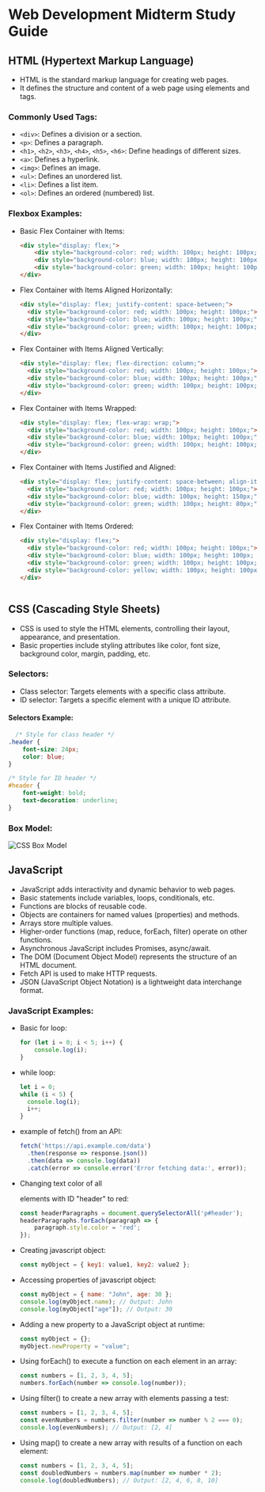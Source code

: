 # Web Development Midterm Study Guide

## HTML (Hypertext Markup Language)
- HTML is the standard markup language for creating web pages.
- It defines the structure and content of a web page using elements and tags.

### Commonly Used Tags:
- `<div>`: Defines a division or a section.
- `<p>`: Defines a paragraph.
- `<h1>`, `<h2>`, `<h3>`, `<h4>`, `<h5>`, `<h6>`: Define headings of different sizes.
- `<a>`: Defines a hyperlink.
- `<img>`: Defines an image.
- `<ul>`: Defines an unordered list.
- `<li>`: Defines a list item.
- `<ol>`: Defines an ordered (numbered) list.

### Flexbox Examples:
- Basic Flex Container with Items:
  ```html
  <div style="display: flex;">
      <div style="background-color: red; width: 100px; height: 100px;"></div>
      <div style="background-color: blue; width: 100px; height: 100px;"></div>
      <div style="background-color: green; width: 100px; height: 100px;"></div>
  </div>
  
- Flex Container with Items Aligned Horizontally:
  ```html
  <div style="display: flex; justify-content: space-between;">
    <div style="background-color: red; width: 100px; height: 100px;"></div>
    <div style="background-color: blue; width: 100px; height: 100px;"></div>
    <div style="background-color: green; width: 100px; height: 100px;"></div>
  </div>

- Flex Container with Items Aligned Vertically:
  ```html
  <div style="display: flex; flex-direction: column;">
    <div style="background-color: red; width: 100px; height: 100px;"></div>
    <div style="background-color: blue; width: 100px; height: 100px;"></div>
    <div style="background-color: green; width: 100px; height: 100px;"></div>
  </div>

- Flex Container with Items Wrapped:
  ```html
  <div style="display: flex; flex-wrap: wrap;">
    <div style="background-color: red; width: 100px; height: 100px;"></div>
    <div style="background-color: blue; width: 100px; height: 100px;"></div>
    <div style="background-color: green; width: 100px; height: 100px;"></div>
  </div>

- Flex Container with Items Justified and Aligned:
  ```html
  <div style="display: flex; justify-content: space-between; align-items: center;">
    <div style="background-color: red; width: 100px; height: 100px;"></div>
    <div style="background-color: blue; width: 100px; height: 150px;"></div>
    <div style="background-color: green; width: 100px; height: 80px;"></div>
  </div>

- Flex Container with Items Ordered:
  ```html
  <div style="display: flex;">
    <div style="background-color: red; width: 100px; height: 100px;"></div>
    <div style="background-color: blue; width: 100px; height: 100px; order: 3;"></div>
    <div style="background-color: green; width: 100px; height: 100px; order: 2;"></div>
    <div style="background-color: yellow; width: 100px; height: 100px; order: 1;"></div>
  </div>



## CSS (Cascading Style Sheets)
- CSS is used to style the HTML elements, controlling their layout, appearance, and presentation.
- Basic properties include styling attributes like color, font size, background color, margin, padding, etc.

### Selectors:
- Class selector: Targets elements with a specific class attribute.
- ID selector: Targets a specific element with a unique ID attribute.

#### Selectors Example:
  ```CSS
    /* Style for class header */
  .header {
      font-size: 24px;
      color: blue;
  }
  
  /* Style for ID header */
  #header {
      font-weight: bold;
      text-decoration: underline;
  }
```

### Box Model:
![CSS Box Model](https://www.washington.edu/accesscomputing/webd2/student/unit3/images/boxmodel.gif)

## JavaScript
- JavaScript adds interactivity and dynamic behavior to web pages.
- Basic statements include variables, loops, conditionals, etc.
- Functions are blocks of reusable code.
- Objects are containers for named values (properties) and methods.
- Arrays store multiple values.
- Higher-order functions (map, reduce, forEach, filter) operate on other functions.
- Asynchronous JavaScript includes Promises, async/await.
- The DOM (Document Object Model) represents the structure of an HTML document.
- Fetch API is used to make HTTP requests.
- JSON (JavaScript Object Notation) is a lightweight data interchange format.

### JavaScript Examples:
- Basic for loop:
  ```javascript
  for (let i = 0; i < 5; i++) {
      console.log(i);
  }
- while loop:
  ```javascript
  let i = 0;
  while (i < 5) {
    console.log(i);
    i++;
  }
- example of fetch() from an API:
  ```javascript
  fetch('https://api.example.com/data')
    .then(response => response.json())
    .then(data => console.log(data))
    .catch(error => console.error('Error fetching data:', error));
- Changing text color of all <p> elements with ID "header" to red:
  ```javascript
  const headerParagraphs = document.querySelectorAll('p#header');
  headerParagraphs.forEach(paragraph => {
      paragraph.style.color = 'red';
  });
- Creating javascript object:
  ```javascript
  const myObject = { key1: value1, key2: value2 };
- Accessing properties of javascript object:
  ```javascript
  const myObject = { name: "John", age: 30 };
  console.log(myObject.name); // Output: John
  console.log(myObject["age"]); // Output: 30
- Adding a new property to a JavaScript object at runtime:
  ```javascript
  const myObject = {};
  myObject.newProperty = "value";
- Using forEach() to execute a function on each element in an array:
  ```javascript
  const numbers = [1, 2, 3, 4, 5];
  numbers.forEach(number => console.log(number));
- Using filter() to create a new array with elements passing a test:
  ```javascript
  const numbers = [1, 2, 3, 4, 5];
  const evenNumbers = numbers.filter(number => number % 2 === 0);
  console.log(evenNumbers); // Output: [2, 4]
- Using map() to create a new array with results of a function on each element:
  ```javascript
  const numbers = [1, 2, 3, 4, 5];
  const doubledNumbers = numbers.map(number => number * 2);
  console.log(doubledNumbers); // Output: [2, 4, 6, 8, 10]
